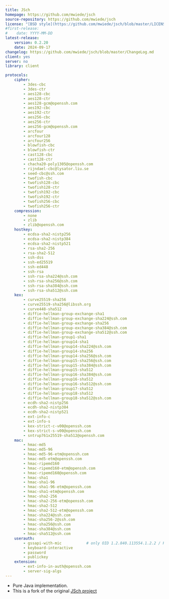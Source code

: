 ```yaml
---
title: JSch
homepage: https://github.com/mwiede/jsch
source-repository: https://github.com/mwiede/jsch
license: "[BSD style](https://github.com/mwiede/jsch/blob/master/LICENSE.txt)"
#first-release:
#    date: YYYY-MM-DD
latest-release:
    version: 0.2.20
    date: 2024-09-17
changelog: https://github.com/mwiede/jsch/blob/master/ChangeLog.md
client: yes
server: no
library: client

protocols:
    cipher:
        - 3des-cbc
        - 3des-ctr
        - aes128-cbc
        - aes128-ctr
        - aes128-gcm@openssh.com
        - aes192-cbc
        - aes192-ctr
        - aes256-cbc
        - aes256-ctr
        - aes256-gcm@openssh.com
        - arcfour
        - arcfour128
        - arcfour256
        - blowfish-cbc
        - blowfish-ctr
        - cast128-cbc
        - cast128-ctr
        - chacha20-poly1305@openssh.com
        - rijndael-cbc@lysator.liu.se
        - seed-cbc@ssh.com
        - twofish-cbc
        - twofish128-cbc
        - twofish128-ctr
        - twofish192-cbc
        - twofish192-ctr
        - twofish256-cbc
        - twofish256-ctr
    compression:
        - none
        - zlib
        - zlib@openssh.com
    hostkey:
        - ecdsa-sha2-nistp256
        - ecdsa-sha2-nistp384
        - ecdsa-sha2-nistp521
        - rsa-sha2-256
        - rsa-sha2-512
        - ssh-dss
        - ssh-ed25519
        - ssh-ed448
        - ssh-rsa
        - ssh-rsa-sha224@ssh.com
        - ssh-rsa-sha256@ssh.com
        - ssh-rsa-sha384@ssh.com
        - ssh-rsa-sha512@ssh.com
    kex:
        - curve25519-sha256
        - curve25519-sha256@libssh.org
        - curve448-sha512
        - diffie-hellman-group-exchange-sha1
        - diffie-hellman-group-exchange-sha224@ssh.com
        - diffie-hellman-group-exchange-sha256
        - diffie-hellman-group-exchange-sha384@ssh.com
        - diffie-hellman-group-exchange-sha512@ssh.com
        - diffie-hellman-group1-sha1
        - diffie-hellman-group14-sha1
        - diffie-hellman-group14-sha224@ssh.com
        - diffie-hellman-group14-sha256
        - diffie-hellman-group14-sha256@ssh.com
        - diffie-hellman-group15-sha256@ssh.com
        - diffie-hellman-group15-sha384@ssh.com
        - diffie-hellman-group15-sha512
        - diffie-hellman-group16-sha384@ssh.com
        - diffie-hellman-group16-sha512
        - diffie-hellman-group16-sha512@ssh.com
        - diffie-hellman-group17-sha512
        - diffie-hellman-group18-sha512
        - diffie-hellman-group18-sha512@ssh.com
        - ecdh-sha2-nistp256
        - ecdh-sha2-nistp384
        - ecdh-sha2-nistp521
        - ext-info-c
        - ext-info-s
        - kex-strict-c-v00@openssh.com
        - kex-strict-s-v00@openssh.com
        - sntrup761x25519-sha512@openssh.com
    mac:
        - hmac-md5
        - hmac-md5-96
        - hmac-md5-96-etm@openssh.com
        - hmac-md5-etm@openssh.com
        - hmac-ripemd160
        - hmac-ripemd160-etm@openssh.com
        - hmac-ripemd160@openssh.com
        - hmac-sha1
        - hmac-sha1-96
        - hmac-sha1-96-etm@openssh.com
        - hmac-sha1-etm@openssh.com
        - hmac-sha2-256
        - hmac-sha2-256-etm@openssh.com
        - hmac-sha2-512
        - hmac-sha2-512-etm@openssh.com
        - hmac-sha224@ssh.com
        - hmac-sha256-2@ssh.com
        - hmac-sha256@ssh.com
        - hmac-sha384@ssh.com
        - hmac-sha512@ssh.com
    userauth:
        - gssapi-with-mic           # only OID 1.2.840.113554.1.2.2 / Kerberos
        - keyboard-interactive
        - password
        - publickey
    extension:
        - ext-info-in-auth@openssh.com
        - server-sig-algs
---
```

* Pure Java implementation.
* This is a fork of the original [JSch project](https://sourceforge.net/projects/jsch/)
